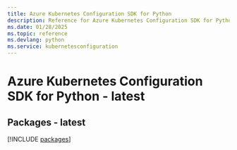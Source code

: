 ```yaml
---
title: Azure Kubernetes Configuration SDK for Python
description: Reference for Azure Kubernetes Configuration SDK for Python
ms.date: 01/28/2025
ms.topic: reference
ms.devlang: python
ms.service: kubernetesconfiguration
---
```

# Azure Kubernetes Configuration SDK for Python - latest
## Packages - latest
[!INCLUDE [packages](kubernetes-configuration-index.md)]